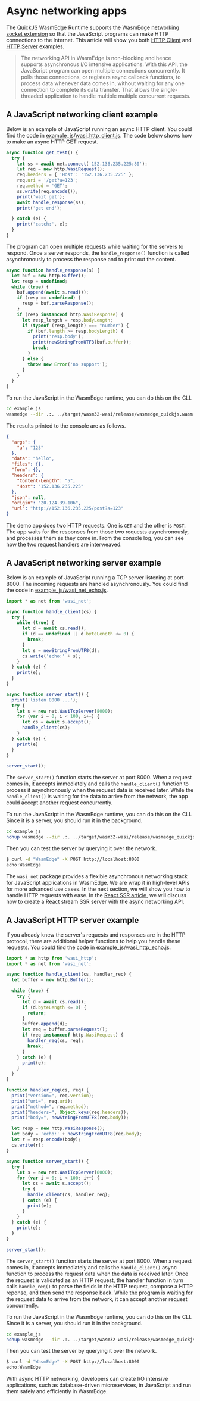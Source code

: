# Async networking apps

The QuickJS WasmEdge Runtime supports the WasmEdge [networking socket extension](https://github.com/second-state/wasmedge_wasi_socket) so that the JavaScript programs can make HTTP connections to the Internet. This article will show you both [HTTP Client](https://github.com/second-state/wasmedge-quickjs/blob/main/example_js/wasi_http_client.js) and [HTTP Server](https://github.com/second-state/wasmedge-quickjs/blob/main/example_js/wasi_http_echo.js) examples.

> The networking API in WasmEdge is non-blocking and hence supports asynchronous I/O intensive applications. With this API, the JavaScript program can open multiple connections concurrently. It polls those connections, or registers async callback functions, to process data whenever data comes in, without waiting for any one connection to complete its data transfer. That allows the single-threaded application to handle multiple multiple concurrent requests.

## A JavaScript networking client example

Below is an example of JavaScript running an async HTTP client. You could find the code in [example_js/wasi_http_client.js](https://github.com/second-state/wasmedge-quickjs/blob/main/example_js/wasi_http_client.js). The code below shows how to make an async HTTP GET request.

```javascript
async function get_test() {
  try {
    let ss = await net.connect('152.136.235.225:80');
    let req = new http.WasiRequest();
    req.headers = { 'Host': '152.136.235.225' };
    req.uri = '/get?a=123';
    req.method = 'GET';
    ss.write(req.encode());
    print('wait get');
    await handle_response(ss);
    print('get end');

  } catch (e) {
    print('catch:', e);
  }
}
```

The program can open multiple requests while waiting for the servers to respond. Once a server responds, the `handle_response()` function is called asynchronously to process the response and to print out the content.

```javascript
async function handle_response(s) {
  let buf = new http.Buffer();
  let resp = undefined;
  while (true) {
    buf.append(await s.read());
    if (resp == undefined) {
      resp = buf.parseResponse();
    }
    if (resp instanceof http.WasiResponse) {
      let resp_length = resp.bodyLength;
      if (typeof (resp_length) === "number") {
        if (buf.length >= resp.bodyLength) {
          print('resp.body');
          print(newStringFromUTF8(buf.buffer));
          break;
        }
      } else {
        throw new Error('no support');
      }
    }
  }
}
```

To run the JavaScript in the WasmEdge runtime, you can do this on the CLI.

```bash
cd example_js
wasmedge --dir .:. ../target/wasm32-wasi/release/wasmedge_quickjs.wasm wasi_http_client.js
```

The results printed to the console are as follows.

```json
{
  "args": {
    "a": "123"
  }, 
  "data": "hello", 
  "files": {}, 
  "form": {}, 
  "headers": {
    "Content-Length": "5", 
    "Host": "152.136.235.225"
  }, 
  "json": null, 
  "origin": "20.124.39.106", 
  "url": "http://152.136.235.225/post?a=123"
}
```

The demo app does two HTTP requests. One is `GET` and the other is `POST`. The app waits for the responses from those two requests asynchronously, and processes them as they come in. From the console log, you can see how the two request handlers are interweaved.

## A JavaScript networking server example

Below is an example of JavaScript running a TCP server listening at port 8000. The incoming requests are handled asynchronously. You could find the code in [example_js/wasi_net_echo.js](https://github.com/second-state/wasmedge-quickjs/blob/main/example_js/wasi_net_echo.js).

```javascript
import * as net from 'wasi_net';

async function handle_client(cs) {
  try {
    while (true) {
      let d = await cs.read();
      if (d == undefined || d.byteLength <= 0) {
        break;
      }
      let s = newStringFromUTF8(d);
      cs.write('echo:' + s);
    }
  } catch (e) {
    print(e);
  }
}

async function server_start() {
  print('listen 8000 ...');
  try {
    let s = new net.WasiTcpServer(8000);
    for (var i = 0; i < 100; i++) {
      let cs = await s.accept();
      handle_client(cs);
    }
  } catch (e) {
    print(e)
  }
}

server_start();
```

The `server_start()` function starts the server at port 8000. When a request comes in, it accepts immediately and calls the `handle_client()` function to process it asynchronously when the request data is received later. While the `handle_client()` is waiting for the data to arrive from the network, the app could accept another request concurrently.

To run the JavaScript in the WasmEdge runtime, you can do this on the CLI. Since it is a server, you should run it in the background.

```bash
cd example_js
nohup wasmedge --dir .:. ../target/wasm32-wasi/release/wasmedge_quickjs.wasm wasi_net_echo.js &
```

Then you can test the server by querying it over the network.

```bash
$ curl -d "WasmEdge" -X POST http://localhost:8000
echo:WasmEdge
```

The `wasi_net` package provides a flexible asynchronous networking stack for JavaScript applications in WasmEdge. We are wrap it in high-level APIs for more advanced use cases. In the next section, we will show you how to handle HTTP requests with ease. In the [React SSR article](ssr.md), we will discuss how to create a React stream SSR server with the async networking API.

## A JavaScript HTTP server example

If you already knew the server's requests and responses are in the HTTP protocol, there are additional helper functions to help you handle these requests. You could find the code in [example_js/wasi_http_echo.js](https://github.com/second-state/wasmedge-quickjs/blob/main/example_js/wasi_http_echo.js).

```javascript
import * as http from 'wasi_http';
import * as net from 'wasi_net';

async function handle_client(cs, handler_req) {
  let buffer = new http.Buffer();

  while (true) {
    try {
      let d = await cs.read();
      if (d.byteLength <= 0) {
        return;
      }
      buffer.append(d);
      let req = buffer.parseRequest();
      if (req instanceof http.WasiRequest) {
        handler_req(cs, req);
        break;
      }
    } catch (e) {
      print(e);
    }
  }
}

function handler_req(cs, req) {
  print("version=", req.version);
  print("uri=", req.uri);
  print("method=", req.method);
  print("headers=", Object.keys(req.headers));
  print("body=", newStringFromUTF8(req.body));

  let resp = new http.WasiResponse();
  let body = 'echo:' + newStringFromUTF8(req.body);
  let r = resp.encode(body);
  cs.write(r);
}

async function server_start() {
  try {
    let s = new net.WasiTcpServer(8000);
    for (var i = 0; i < 100; i++) {
      let cs = await s.accept();
      try {
        handle_client(cs, handler_req);
      } catch (e) {
        print(e);
      }
    }
  } catch (e) {
    print(e);
  }
}

server_start();
```

The `server_start()` function starts the server at port 8000. When a request comes in, it accepts immediately and calls the `handle_client()` async function to process the request data when the data is received later. Once the request is validated as an HTTP request, the handler function in turn calls `handle_req()` to parse the fields in the HTTP request, compose a HTTP reponse, and then send the response back. While the program is waiting for the request data to arrive from the network, it can accept another request concurrently.

To run the JavaScript in the WasmEdge runtime, you can do this on the CLI. Since it is a server, you should run it in the background.

```bash
cd example_js
nohup wasmedge --dir .:. ../target/wasm32-wasi/release/wasmedge_quickjs.wasm wasi_http_echo.js &
```

Then you can test the server by querying it over the network.

```bash
$ curl -d "WasmEdge" -X POST http://localhost:8000
echo:WasmEdge
```

With async HTTP networking, developers can create I/O intensive applications, such as database-driven microservices, in JavaScript and run them safely and efficiently in WasmEdge.
